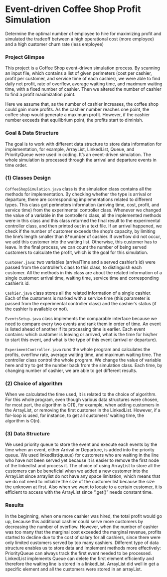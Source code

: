 # Event-driven Coffee Shop Profit Simulation

Determine the optimal number of employee to hire for maximizing profit and simulated the tradeoff between a high operational cost (more employee) and a high customer churn rate (less employee)

### Project Glimpse
This project is a Coffee Shop event-driven simulation process. By scanning an input file, which contains a list of given perimeters (cost per cashier, profit per customer, and service time of each cashier), we were able to find daily net profit, rate of overflow, average waiting time, and maximum waiting time, with a fixed number of cashier. Then we altered the number of cashier to find a profit maximization point.

Here we assume that, as the number of cashier increases, the coffee shop could gain more profits. As the cashier number reaches one point, the coffee shop would generate a maximum profit. However, if the cashier number exceeds that equilibrium point, the profits start to diminish.

### Goal & Data Structure
The goal is to work with different data structure to store data information for implementation, for example, ArrayList, LinkedList, Queue, and PriorityQueue were used in coding. It’s an event-driven simulation. The whole simulation is processed through the arrival and departure events in time order.

### (1) Classes Design

`CoffeeShopSimulation.java` class is the simulation class contains all the methods for implementation. By checking whether the type is arrival or departure, there are corresponding implementations related to different types. This class got perimeters information (arriving time, cost, profit, and service time) from the experimental controller class. Whenever we changed the value of a variable in the controller’s class, all the implemented methods were in this class and this class returned the final result to the experimental controller class, and then printed out in a text file. If an arrival happened, we check if the number of customer exceeds the shop’s capacity, by limiting the line’s length smaller than 8*number of cashier. If overflow did not occur, we add this customer into the waiting list. Otherwise, this customer has to leave. In the final process, we can count the number of being served customers to calculate the profit, which is the goal for this simulation.

`Customer.java`: two variables (arrivalTime and a served cashier’s id) were passed from the controller’s class to this class, to distinguish each customer. All the methods in this class are about the related information of a single customer: arrival time, waiting time, service time and corresponding cashier’s id. 

`Cashier.java` class stores all the related information of a single cashier. Each of the customers is marked with a service time (this parameter is passed from the experimental controller class) and the cashier’s status (if the cashier is available or not). 

`EventsSetup.java` class implements the comparable interface because we need to compare every two events and rank them in order of time. An event is listed ahead of another if its processing time is earlier. Each event contains: which customer is leaving or arrived, what is the time for his/her to start this event, and what is the type of this event (arrival or departure).

`ExperimentController.java` runs the whole program and calculates the profits, overflow rate, average waiting time, and maximum waiting time. The controller class control the whole program. We change the value of variable here and try to get the number back from the simulation class. Each time, by changing number of cashier, we are able to get different results.

### (2) Choice of algorithm
When we calculated the time used, it is related to the choice of algorithm. For this whole program, even though various data structures were chosen, for most part, the algorithm is O(1), for example, when adding customers in the ArrayList, or removing the first customer in the LinkedList. However, if a for-loop is used, for instance, to get all customers’ waiting time, the algorithm is O(n).

### (3) Data Structure
We used priority queue to store the event and execute each events by the time when an event, either Arrival or Departure, is added into the priority queue.
We used linkedlist(queue) for customers who are waiting in the line who have not been served yet because it is easier to remove the first node of the linkedlist and process it.
The choice of using ArrayList to store all the customers can be beneficial when we added a new customer into the ArrayList since arraylist do not have any space limitation, which means that we do not need to initialize the size of the customer list because the size the unknown at first. Also when we want to locate to a certain customer, it is efficient to access with the ArrayList since “.get()” needs constant time.

### Results
In the beginning, when one more cashier was hired, the total profit would go up, because this additional cashier could serve more customers by decreasing the number of overflow. However, when the number of cashier was too many that the marginal cost exceeded the marginal revenue, profits started to decline due to the cost of salary for all cashiers, since there were only limited customers served by too many cashiers.
Different type of data structure enables us to store data and implement methods more effectively: PriorityQueue can always track the first event needed to be processed. LinkedList implements Queue can delete the first element efficiently and therefore the waiting line is stored in a linkedList. ArrayList did well in get a specific element and all the customers were stored in an arrayList.

